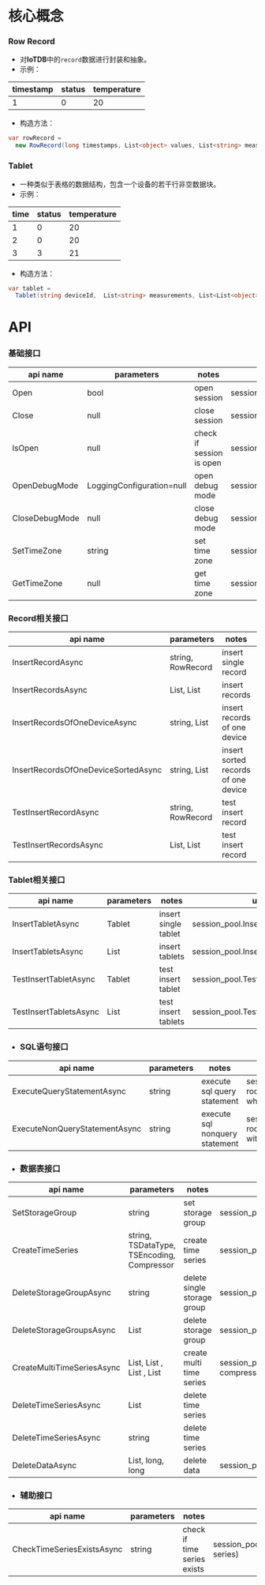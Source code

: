 # **核心概念**

### **Row Record**

- 对**IoTDB**中的`record`数据进行封装和抽象。
- 示例：

| timestamp | status | temperature |
| --------- | ------ | ----------- |
| 1         | 0      | 20          |

- 构造方法：

```c#
var rowRecord = 
  new RowRecord(long timestamps, List<object> values, List<string> measurements);
```

### **Tablet**

- 一种类似于表格的数据结构，包含一个设备的若干行非空数据块。
- 示例：

| time | status | temperature |
| ---- | ------ | ----------- |
| 1    | 0      | 20          |
| 2    | 0      | 20          |
| 3    | 3      | 21          |

- 构造方法：

```c#
var tablet = 
  Tablet(string deviceId,  List<string> measurements, List<List<object>> values, List<long> timestamps);
```



# **API**

### **基础接口**

| api name       | parameters                | notes                    | use example                   |
| -------------- | ------------------------- | ------------------------ | ----------------------------- |
| Open           | bool                      | open session             | session_pool.Open(false)      |
| Close          | null                      | close session            | session_pool.Close()          |
| IsOpen         | null                      | check if session is open | session_pool.IsOpen()         |
| OpenDebugMode  | LoggingConfiguration=null | open debug mode          | session_pool.OpenDebugMode()  |
| CloseDebugMode | null                      | close debug mode         | session_pool.CloseDebugMode() |
| SetTimeZone    | string                    | set time zone            | session_pool.GetTimeZone()    |
| GetTimeZone    | null                      | get time zone            | session_pool.GetTimeZone()    |

### **Record相关接口**

| api name                            | parameters                    | notes                               | use example                                                  |
| ----------------------------------- | ----------------------------- | ----------------------------------- | ------------------------------------------------------------ |
| InsertRecordAsync                   | string, RowRecord             | insert single record                | session_pool.InsertRecordAsync("root.97209_TEST_CSHARP_CLIENT_GROUP.TEST_CSHARP_CLIENT_DEVICE", new RowRecord(1, values, measures)); |
| InsertRecordsAsync                  | List<string>, List<RowRecord> | insert records                      | session_pool.InsertRecordsAsync(device_id, rowRecords)       |
| InsertRecordsOfOneDeviceAsync       | string, List<RowRecord>       | insert records of one device        | session_pool.InsertRecordsOfOneDeviceAsync(device_id, rowRecords) |
| InsertRecordsOfOneDeviceSortedAsync | string, List<RowRecord>       | insert sorted records of one device | InsertRecordsOfOneDeviceSortedAsync(deviceId, sortedRowRecords); |
| TestInsertRecordAsync               | string, RowRecord             | test insert record                  | session_pool.TestInsertRecordAsync("root.97209_TEST_CSHARP_CLIENT_GROUP.TEST_CSHARP_CLIENT_DEVICE", rowRecord) |
| TestInsertRecordsAsync              | List<string>, List<RowRecord> | test insert record                  | session_pool.TestInsertRecordsAsync(device_id, rowRecords)   |

### **Tablet相关接口**

| api name               | parameters   | notes                | use example                                  |
| ---------------------- | ------------ | -------------------- | -------------------------------------------- |
| InsertTabletAsync      | Tablet       | insert single tablet | session_pool.InsertTabletAsync(tablet)       |
| InsertTabletsAsync     | List<Tablet> | insert tablets       | session_pool.InsertTabletsAsync(tablets)     |
| TestInsertTabletAsync  | Tablet       | test insert tablet   | session_pool.TestInsertTabletAsync(tablet)   |
| TestInsertTabletsAsync | List<Tablet> | test insert tablets  | session_pool.TestInsertTabletsAsync(tablets) |

- ### **SQL语句接口**

| api name                      | parameters | notes                          | use example                                                  |
| ----------------------------- | ---------- | ------------------------------ | ------------------------------------------------------------ |
| ExecuteQueryStatementAsync    | string     | execute sql query statement    | session_pool.ExecuteQueryStatementAsync("select * from root.97209_TEST_CSHARP_CLIENT_GROUP.TEST_CSHARP_CLIENT_DEVICE where time<15"); |
| ExecuteNonQueryStatementAsync | string     | execute sql nonquery statement | session_pool.ExecuteNonQueryStatementAsync( "create timeseries root.97209_TEST_CSHARP_CLIENT_GROUP.TEST_CSHARP_CLIENT_DEVICE.status with datatype=BOOLEAN,encoding=PLAIN") |

- ### 数据表接口

| api name                   | parameters                                                   | notes                       | use example                                                  |
| -------------------------- | ------------------------------------------------------------ | --------------------------- | ------------------------------------------------------------ |
| SetStorageGroup            | string                                                       | set storage group           | session_pool.CreateDatabase("root.97209_TEST_CSHARP_CLIENT_GROUP_01") |
| CreateTimeSeries           | string, TSDataType, TSEncoding, Compressor                   | create time series          | session_pool.InsertTabletsAsync(tablets)                     |
| DeleteStorageGroupAsync    | string                                                       | delete single storage group | session_pool.DeleteDatabaseAsync("root.97209_TEST_CSHARP_CLIENT_GROUP_01") |
| DeleteStorageGroupsAsync   | List<string>                                                 | delete storage group        | session_pool.DeleteDatabaseAsync("root.97209_TEST_CSHARP_CLIENT_GROUP") |
| CreateMultiTimeSeriesAsync | List<string>, List<TSDataType> , List<TSEncoding> , List<Compressor> | create multi time series    | session_pool.CreateMultiTimeSeriesAsync(ts_path_lst, data_type_lst, encoding_lst, compressor_lst); |
| DeleteTimeSeriesAsync      | List<string>                                                 | delete time series          |                                                              |
| DeleteTimeSeriesAsync      | string                                                       | delete time series          |                                                              |
| DeleteDataAsync            | List<string>, long, long                                     | delete data                 | session_pool.DeleteDataAsync(ts_path_lst, 2, 3)              |

- ### **辅助接口**

| api name                   | parameters | notes                       | use example                                          |
| -------------------------- | ---------- | --------------------------- | ---------------------------------------------------- |
| CheckTimeSeriesExistsAsync | string     | check if time series exists | session_pool.CheckTimeSeriesExistsAsync(time series) |

